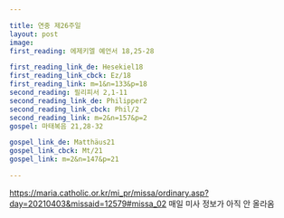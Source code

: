 ```yaml
---

title: 연중 제26주일
layout: post 
image: 
first_reading: 에제키엘 예언서 18,25-28

first_reading_link_de: Hesekiel18
first_reading_link_cbck: Ez/18
first_reading_link: m=1&n=133&p=18
second_reading: 필리피서 2,1-11
second_reading_link_de: Philipper2
second_reading_link_cbck: Phil/2
second_reading_link: m=2&n=157&p=2
gospel: 마태복음 21,28-32

gospel_link_de: Matthäus21
gospel_link_cbck: Mt/21
gospel_link: m=2&n=147&p=21

---
```


<https://maria.catholic.or.kr/mi_pr/missa/ordinary.asp?day=20210403&missaid=12579#missa_02>
매일 미사 정보가 아직 안 올라옴
